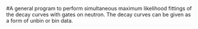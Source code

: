#A general program to perform simultaneous maximum likelihood fittings of the decay curves with gates on neutron. The decay curves can be given as a form of unbin or bin data.
